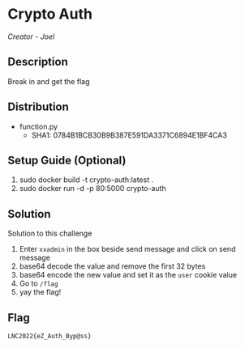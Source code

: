 # Crypto Auth

*Creator - Joel*

## Description

Break in and get the flag

## Distribution
- function.py
    - SHA1: 0784B1BCB30B9B387E591DA3371C6894E1BF4CA3

## Setup Guide (Optional)
1. sudo docker build -t crypto-auth:latest .
2. sudo docker run -d -p 80:5000 crypto-auth


## Solution
Solution to this challenge
1. Enter `xxadmin` in the box beside send message and click on send message
2. base64 decode the value and remove the first 32 bytes 
3. base64 encode the new value and set it as the `user` cookie value
4. Go to `/flag`
5. yay the flag!

## Flag
`LNC2022{eZ_Auth_Byp@ss}`


